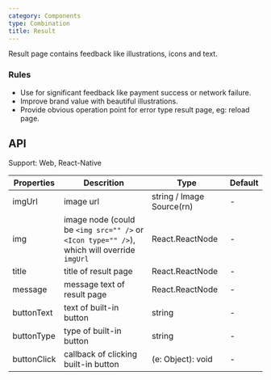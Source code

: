 ```yaml
---
category: Components
type: Combination
title: Result
---
```


Result page contains feedback like illustrations, icons and text.

### Rules

- Use for significant feedback like payment success or network failure.
- Improve brand value with beautiful illustrations.
- Provide obvious operation point for error type result page, eg: reload page.

## API

Support: Web, React-Native

Properties | Descrition | Type | Default
-----------|------------|------|--------
imgUrl | image url | string / Image Source(rn)  | -
img | image node (could be `<img src="" />` or `<Icon type="" />`), which will override `imgUrl` | React.ReactNode | -
title | title of result page | React.ReactNode | -
message | message text of result page | React.ReactNode | -
buttonText | text of built-in button | string | -
buttonType | type of built-in button | string | -
buttonClick | callback of clicking built-in button | (e: Object): void | -
